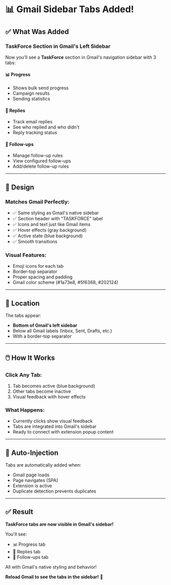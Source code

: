 # 📊 Gmail Sidebar Tabs Added!

## ✅ What Was Added

### TaskForce Section in Gmail's Left Sidebar

Now you'll see a **TaskForce** section in Gmail's navigation sidebar with 3 tabs:

#### 📊 Progress
- Shows bulk send progress
- Campaign results
- Sending statistics

#### 💬 Replies
- Track email replies
- See who replied and who didn't
- Reply tracking status

#### 🔄 Follow-ups
- Manage follow-up rules
- View configured follow-ups
- Add/delete follow-up rules

---

## 🎨 Design

### Matches Gmail Perfectly:
- ✅ Same styling as Gmail's native sidebar
- ✅ Section header with "TASKFORCE" label
- ✅ Icons and text just like Gmail items
- ✅ Hover effects (gray background)
- ✅ Active state (blue background)
- ✅ Smooth transitions

### Visual Features:
- Emoji icons for each tab
- Border-top separator
- Proper spacing and padding
- Gmail color scheme (#1a73e8, #5f6368, #202124)

---

## 📍 Location

The tabs appear:
- **Bottom of Gmail's left sidebar**
- Below all Gmail labels (Inbox, Sent, Drafts, etc.)
- With a border-top separator

---

## 🖱️ How It Works

### Click Any Tab:
1. Tab becomes active (blue background)
2. Other tabs become inactive
3. Visual feedback with hover effects

### What Happens:
- Currently clicks show visual feedback
- Tabs are integrated into Gmail's sidebar
- Ready to connect with extension popup content

---

## 🔄 Auto-Injection

Tabs are automatically added when:
- Gmail page loads
- Page navigates (SPA)
- Extension is active
- Duplicate detection prevents duplicates

---

## ✅ Result

**TaskForce tabs are now visible in Gmail's sidebar!**

You'll see:
- 📊 Progress tab
- 💬 Replies tab  
- 🔄 Follow-ups tab

All with Gmail's native styling and behavior!

**Reload Gmail to see the tabs in the sidebar!** 🎉



